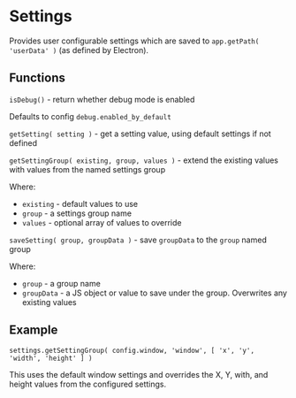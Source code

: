 Settings
==========

Provides user configurable settings which are saved to `app.getPath( 'userData' )` (as defined by Electron).

## Functions

`isDebug()` - return whether debug mode is enabled

Defaults to config `debug.enabled_by_default`

`getSetting( setting )` - get a setting value, using default settings if not defined

`getSettingGroup( existing, group, values )` - extend the existing values with values from the named settings group

Where:
- `existing` - default values to use
- `group` - a settings group name
- `values` - optional array of values to override

`saveSetting( group, groupData )` - save `groupData` to the `group` named group

Where:
- `group` - a group name
- `groupData` - a JS object or value to save under the group. Overwrites any existing values

## Example

`settings.getSettingGroup( config.window, 'window', [ 'x', 'y', 'width', 'height' ] )`

This uses the default window settings and overrides the X, Y, with, and height values from the configured settings.
